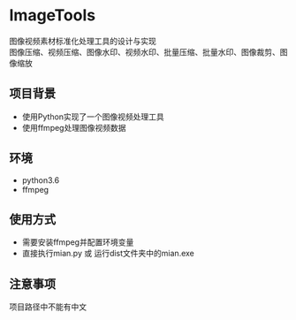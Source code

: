 # ImageTools
图像视频素材标准化处理工具的设计与实现<br>
图像压缩、视频压缩、图像水印、视频水印、批量压缩、批量水印、图像裁剪、图像缩放
## 项目背景
* 使用Python实现了一个图像视频处理工具
* 使用ffmpeg处理图像视频数据
## 环境
* python3.6
* ffmpeg
## 使用方式
* 需要安装ffmpeg并配置环境变量
* 直接执行mian.py 或 运行dist文件夹中的mian.exe
## 注意事项
项目路径中不能有中文

